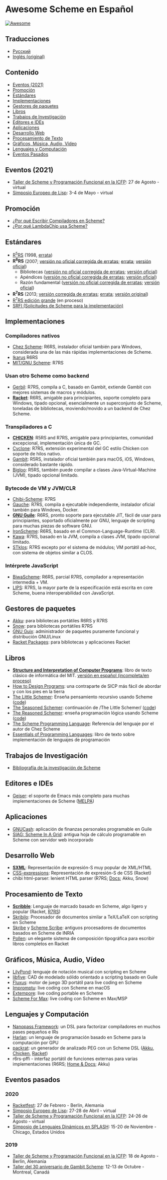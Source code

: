 # Awesome Scheme en Español

[![Awesome](https://awesome.re/badge.svg)](https://awesome.re)

## Traducciones

* [Русский](README_RU.md)
* [Inglés (original)](README.md)

## Contenido

- [Eventos (2021)](#eventos-2021)
- [Promoción](#promoción)
- [Estándares](#estándares)
- [Implementaciones](#implementaciones)
- [Gestores de paquetes](#gestores-de-paquetes)
- [Libros](#libros)
- [Trabajos de Investigación](#trabajos-de-investigación)
- [Editores e IDEs](#editores-e-ides)
- [Aplicaciones](#aplicaciones)
- [Desarrollo Web](#desarrollo-web)
- [Procesamiento de Texto](#procesamiento-de-texto)
- [Gráficos, Música, Audio, Vídeo](#gráficos-música-audio-vídeo)
- [Lenguajes y Computación](#lenguajes-y-computación)
- [Eventos Pasados](#eventos-pasados)

## Eventos (2021)

* [Taller de Scheme y Programación Funcional en la ICFP](https://icfp21.sigplan.org/home/scheme-2021): 27 de Agosto - virtual
* [Simposio Europeo de Lisp](https://european-lisp-symposium.org/2021/): 3-4 de Mayo - virtual

## Promoción

* [¿Por qué Escribir Compiladores en Scheme?](https://blog.theincredibleholk.org/blog/2013/07/09/why-write-compilers-in-scheme/)
* [¿Por qué LambdaChip usa Scheme?](https://lambdachip.com/articles/news/11)

## Estándares

* [R<sup>5</sup>RS](https://schemers.org/Documents/Standards/R5RS/r5rs.pdf) (1998, [errata](http://mumble.net/~kelsey/r5rs-errata.html))
* **R<sup>6</sup>RS** (2007; [versión no oficial corregida de erratas](https://weinholt.se/scheme/r6rs/r6rs.pdf); [errata](http://www.r6rs.org/r6rs-errata.html); [versión oficial](http://www.r6rs.org/final/r6rs.pdf))
  * Bibliotecas ([versión no oficial corregida de erratas](https://weinholt.se/scheme/r6rs/r6rs-lib.pdf); [versión oficial](http://www.r6rs.org/final/r6rs-lib.pdf))
  * Apéndices ([versión no oficial corregida de erratas](https://weinholt.se/scheme/r6rs/r6rs-app.pdf); [versión oficial](http://www.r6rs.org/final/r6rs-app.pdf))
  * Razón fundamental ([versión no oficial corregida de erratas](https://weinholt.se/scheme/r6rs/r6rs-rationale.pdf); [versión oficial](http://www.r6rs.org/final/r6rs-rationale.pdf))
* **R<sup>7</sup>RS** (2013; [versión corregida de erratas](https://standards.scheme.org/unofficial/errata-corrected-r7rs.pdf);
  [errata](https://github.com/johnwcowan/r7rs-work/blob/master/R7RSSmallErrata.md);
  [versión original](https://standards.scheme.org/official/r7rs.pdf))
* [R<sup>7</sup>RS edición grande](https://github.com/johnwcowan/r7rs-work/blob/master/R7RSHomePage.md) (en proceso)
* [SRFI (Solicitudes de Scheme para la implementación)](https://srfi.schemers.org/)

## Implementaciones

### Compiladores nativos

* [Chez Scheme](https://cisco.github.io/ChezScheme/): R6RS, instalador oficial también para Windows, considerada una de las más rápidas implementaciones de Scheme.
* [Ikarus](http://ikarus-scheme.org/) R6RS
* [MIT/GNU Scheme](https://www.gnu.org/software/mit-scheme/): R7RS

### Usan otro Scheme como backend

* [Gerbil](https://cons.io/): R7RS, compila a C, basado en Gambit,  extiende Gambit con mejores sistemas de macros y módulos.
* [**Racket**](https://racket-lang.org/): R6RS, amigable para principiantes, soporte completo para Windows, tipado opcional, esencialmente un superconjunto de Scheme, toneladas de bibliotecas, moviendo/movido a un backend de Chez Scheme.

### Transpiladores a C

* [**CHICKEN**](https://www.call-cc.org/): R5RS and R7RS, amigable para principiantes, comunidad excepcional, implementación única de GC.
* [Cyclone](https://justinethier.github.io/cyclone/): R7RS,  extensión experimental del GC estilo Chicken con soporte de hilos nativo.
* [Gambit](http://dynamo.iro.umontreal.ca/wiki/index.php/Main_Page): R5RS, instalador oficial también para macOS, iOS, Windows, considerado bastante rápido.
* [Bigloo](https://www-sop.inria.fr/mimosa/fp/Bigloo/): R5RS, también puede compilar a clases Java-Virtual-Machine (JVM), tipado opcional limitado.

### Bytecode de VM y JVM/CLR

* [Chibi-Scheme](http://synthcode.com/wiki/chibi-scheme): R7RS
* [Gauche](https://practical-scheme.net/gauche/): R7RS, compila a ejecutable independiente, instalador oficial también para Windows, Docker.
* [**GNU Guile**](https://www.gnu.org/software/guile/): R6RS, pronto soporte para ejecutable JIT, fácil de usar para principiantes, soportado oficialmente por GNU, lenguaje de scripting para muchas piezas de software GNU.
* [IronScheme](https://github.com/leppie/IronScheme): R6RS, basado en el Common-Language-Runtime (CLR).
* [Kawa](https://www.gnu.org/software/kawa/): R7RS, basado en la JVM, compila a clases JVM, tipado opcional limitado.
* [STklos](http://stklos.net): R7RS excepto por el sistema de módulos; VM portátil ad-hoc, con sistema de objetos similar a CLOS.

### Intérprete JavaScript

* [BiwaScheme](https://www.biwascheme.org/): R6RS, parcial R7RS, compilador a representación intermedia + VM.
* [LIPS](https://lips.js.org/): R7RS, la mayor parte de la especificación está escrita en core Scheme, buena interoperabilidad con JavaScript.

## Gestores de paquetes

* [Akku](https://akkuscm.org/): para bibliotecas portátiles R6RS y R7RS
* [Snow](http://snow-fort.org/): para bibliotecas portátiles R7RS
* [GNU Guix](https://www.gnu.org/software/guix/): administrador de paquetes puramente funcional y distribución GNU/Linux
* [Racket Packages](https://pkgs.racket-lang.org/): para bibliotecas y aplicaciones Racket

## Libros

* [**Structure and Interpretation of Computer Programs**](https://mitpress.mit.edu/sites/default/files/sicp/full-text/book/book.html):
  libro de texto clásico de informática del MIT. [versión en español (incompleta/en proceso)](https://github.com/FedeHC/SICP-ES)
* [How to Design Programs](https://htdp.org/): una contraparte de SICP más fácil de abordar y con los pies en la tierra
* [The Little Schemer](https://ia800108.us.archive.org/4/items/Schemer/The%20Little%20Schemer.pdf): Enseña pensamiento recursivo usando Scheme ([code](https://github.com/pkrumins/the-little-schemer))
* [The Seasoned Schemer](https://mitpress.mit.edu/books/seasoned-schemer-second-edition): continuación de /The Little Schemer/ ([code](https://github.com/pkrumins/the-seasoned-schemer))
* [The Reasoned Schemer](https://mitpress.mit.edu/books/reasoned-schemer-second-edition): enseña programación lógica usando Scheme ([code](https://github.com/pkrumins/the-reasoned-schemer))
* [The Scheme Programming Language](https://www.scheme.com/tspl4/): Referencia del lenguaje por el autor de Chez Scheme
* [Essentials of Programming Languages](http://eopl3.com/): libro de texto sobre implementación de lenguajes de programación

## Trabajos de Investigación

* [Bibliografía de la investigación de Scheme](https://github.com/schemedoc/bibliography)

## Editores e IDEs

* [Geiser](https://www.nongnu.org/geiser/): el soporte de Emacs más completo para muchas implementaciones de Scheme ([MELPA](https://melpa.org/#/geiser))

## Aplicaciones

* [GNUCash](https://www.gnucash.org/): aplicación de finanzas personales programable en Guile
* [SIAG: Scheme In A Grid](http://siag.nu/siag/): antigua hoja de cálculo programable en Scheme con servidor web incorporado

## Desarrollo Web

* [**SXML**](http://okmij.org/ftp/Scheme/SXML.html): Representación de expresión-S muy popular de XML/HTML
* [CSS-expressions](https://docs.racket-lang.org/css-expr/): Representación de expresión-S de CSS (Racket)
* chibi html-parser: lenient HTML parser (R7RS; [Docs](http://snow-fort.org/s/gmail.com/alexshinn/chibi/html-parser/0.5.7/index.html); Akku, Snow)

## Procesamiento de Texto

* [**Scribble**](https://docs.racket-lang.org/scribble/): Lenguaje de marcado basado en Scheme, algo ligero y popular (Racket, [R7RS](http://snow-fort.org/pkg))
* [Skribilo](https://www.nongnu.org/skribilo/): Procesador de documentos similar a TeX/LaTeX con scripting en Scheme
* [Skribe](http://www-sop.inria.fr/mimosa/fp/Skribe/) y [Scheme Scribe](http://www-sop.inria.fr/members/Manuel.Serrano/scribe/): antiguos procesadores de documentos basados ​​en Scheme de INRIA
* [Pollen](https://docs.racket-lang.org/pollen/): un elegante sistema de composición tipográfica para escribir libros completos en Racket

## Gráficos, Música, Audio, Vídeo

* [LilyPond](https://lilypond.org/): lenguaje de notación musical con scripting en Scheme
* [libfive](https://libfive.com/studio/): CAD de modelado sólido orientado a scripting basado en Guile
* [Fluxus](https://www.pawfal.org/fluxus/): motor de juego 3D portátil para live coding en Scheme
* [Impromptu](http://impromptu.moso.com.au): live coding con Scheme en macOS
* [Extempore](https://extemporelang.github.io): live coding portable en Scheme
* [Scheme For Max](https://github.com/iainctduncan/scheme-for-max): live coding con Scheme en Max/MSP

## Lenguajes y Computación

* [Nanopass Framework](https://nanopass.org/): un DSL para factorizar compiladores en muchos pases pequeños e IRs
* [Harlan](https://github.com/eholk/harlan): un lenguaje de programación basado en Scheme para la computación por GPU
* [packrat](http://tech.labs.oliverwyman.com/downloads/dev.lshift.net/tonyg/packrat.pdf): un generador de analizado PEG con un Scheme DSL ([Akku](https://akkuscm.org/packages/packrat/), [Chicken](http://wiki.call-cc.org/eggref/5/packrat), [Racket](https://pkgs.racket-lang.org/package/Packrat))
* r6rs-pffi - interfaz portátil de funciones externas para varias implementaciones (R6RS; [Home & Docs](https://github.com/ktakashi/r6rs-pffi); Akku)

## Eventos pasados

### 2020

* [Racketfest](https://racketfest.com): 27 de Febrero - Berlin, Alemania
* [Simposio Europeo de Lisp](https://european-lisp-symposium.org/2020/): 27-28 de Abril - virtual
* [Taller de Scheme y Programación Funcional en la ICFP](https://icfp20.sigplan.org/home/scheme-2020): 24-26 de Agosto - virtual
* [Simposio de Lenguajes Dinámicos en SPLASH](https://conf.researchr.org/home/dls-2020): 15-20 de Noviembre - Chicago, Estados Unidos

### 2019

* [Taller de Scheme y Programación Funcional en la ICFP](https://thomas.gilray.org/scheme-2019/): 18 de Agosto - Berlin, Alemania
* [Taller del 30 aniversario de Gambit Scheme](https://github.com/gambit/gambit-at-30): 12-13 de Octubre - Montreal, Canadá
